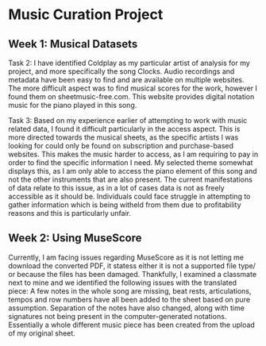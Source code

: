 # Music Curation Project
## Week 1: Musical Datasets
Task 2: I have identified Coldplay as my particular artist of analysis for my project, and more specifically the song Clocks. Audio recordings and metadata have been easy to find and are available on multiple websites. The more difficult aspect was to find musical scores for the work, however I found them on sheetmusic-free.com. This website provides digital notation music for the piano played in this song.

Task 3: Based on my experience earlier of attempting to work with music related data, I found it difficult particularly in the access aspect. This is more directed towards the musical sheets, as the specific artists I was looking for could only be found on subscription and purchase-based websites. This makes the music harder to access, as I am requiring to pay in order to find the specific information I need. My selected theme somewhat displays this, as I am only able to access the piano element of this song and not the other instruments that are also present. The current manifestations of data relate to this issue, as in a lot of cases data is not as freely accessible as it should be. Individuals could face struggle in attempting to gather information which is being witheld from them due to profitability reasons and this is particularly unfair.
## Week 2: Using MuseScore
Currently, I am facing issues regarding MuseScore as it is not letting me download the converted PDF, it statess either it is not a supported file type/ or because the files has been damaged. Thankfully, I examined a classmate next to mine and we identified the following issues with the translated piece: A few notes in the whole song are missing,
beat rests, articulations, tempos and row numbers have all been added to the sheet based on pure assumption. Separation of the notes have also changed, along with time signatures not being present in the computer-generated notations. Essentially a whole different music piece has been created from the upload of my original sheet.

